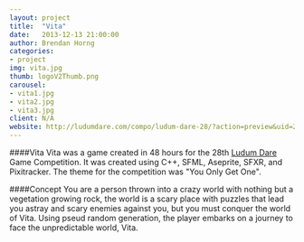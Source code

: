```yaml
---
layout: project
title:  "Vita"
date:   2013-12-13 21:00:00
author: Brendan Horng
categories:
- project
img: vita.jpg
thumb: logoV2Thumb.png
carousel:
- vita1.jpg
- vita2.jpg
- vita3.jpg
client: N/A
website: http://ludumdare.com/compo/ludum-dare-28/?action=preview&uid=28874
---
```

####Vita
Vita was a game created in 48 hours for the 28th [Ludum Dare](ludumdare.com/compo/) Game Competition. It was created using C++, SFML, Aseprite, SFXR, and Pixitracker. The theme for the competition was "You Only Get One".

####Concept
You are a person thrown into a crazy world with nothing but a vegetation growing rock, the world is a scary place with puzzles that lead you astray and scary enemies against you, but you must conquer the world of Vita. Using pseud random generation, the player embarks on a journey to face the unpredictable world, Vita.

